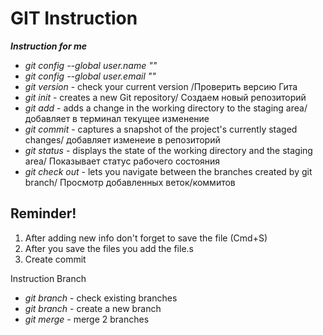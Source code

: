 # GIT Instruction
__*Instruction for me*__
* *git config --global user.name ""*
* *git config --global user.email ""*
* *git version* - check your current version /Проверить версию Гита
* *git init* - creates a new Git repository/ Создаем новый репозиторий
* *git add* - adds a change in the working directory to the staging area/ добавляет  в терминал текущее изменение
* *git commit* - captures a snapshot of the project's currently staged changes/ добавляет изменеие в репозиторий
* *git status* - displays the state of the working directory and the staging area/ Показывает статус рабочего состояния
* *git check out* - lets you navigate between the branches created by git branch/ Просмотр добавленных веток/коммитов

## Reminder!

1. After adding new info don't forget to save the file (Cmd+S)  
2. After you save the files you add the file.s
3. Create commit

Instruction Branch

* *git branch* - check existing branches
* *git branch <name>* - create a new branch
* *git merge <branch name>* -  merge 2 branches

